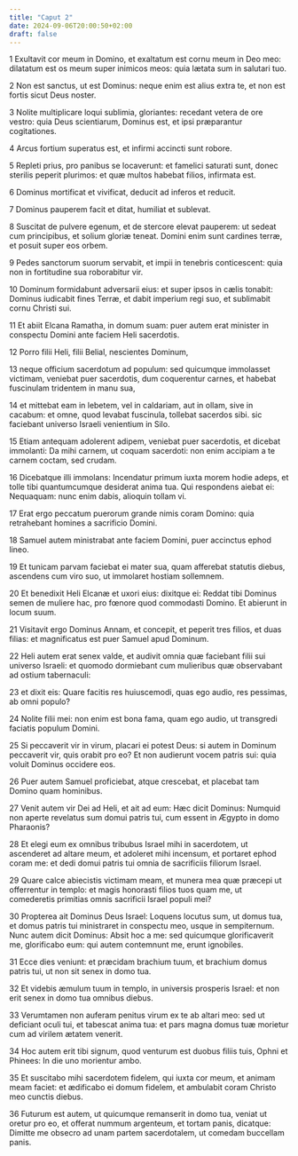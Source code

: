 ```yaml
---
title: "Caput 2"
date: 2024-09-06T20:00:50+02:00
draft: false
---
```



1 Exultavit cor meum in Domino, et exaltatum est cornu meum in Deo meo: dilatatum est os meum super inimicos meos: quia lætata sum in salutari tuo.

2 Non est sanctus, ut est Dominus: neque enim est alius extra te, et non est fortis sicut Deus noster.

3 Nolite multiplicare loqui sublimia, gloriantes: recedant vetera de ore vestro: quia Deus scientiarum, Dominus est, et ipsi præparantur cogitationes.

4 Arcus fortium superatus est, et infirmi accincti sunt robore.

5 Repleti prius, pro panibus se locaverunt: et famelici saturati sunt, donec sterilis peperit plurimos: et quæ multos habebat filios, infirmata est.

6 Dominus mortificat et vivificat, deducit ad inferos et reducit.

7 Dominus pauperem facit et ditat, humiliat et sublevat.

8 Suscitat de pulvere egenum, et de stercore elevat pauperem: ut sedeat cum principibus, et solium gloriæ teneat. Domini enim sunt cardines terræ, et posuit super eos orbem.

9 Pedes sanctorum suorum servabit, et impii in tenebris conticescent: quia non in fortitudine sua roborabitur vir.

10 Dominum formidabunt adversarii eius: et super ipsos in cælis tonabit: Dominus iudicabit fines Terræ, et dabit imperium regi suo, et sublimabit cornu Christi sui.

11 Et abiit Elcana Ramatha, in domum suam: puer autem erat minister in conspectu Domini ante faciem Heli sacerdotis.

12 Porro filii Heli, filii Belial, nescientes Dominum,

13 neque officium sacerdotum ad populum: sed quicumque immolasset victimam, veniebat puer sacerdotis, dum coquerentur carnes, et habebat fuscinulam tridentem in manu sua,

14 et mittebat eam in lebetem, vel in caldariam, aut in ollam, sive in cacabum: et omne, quod levabat fuscinula, tollebat sacerdos sibi. sic faciebant universo Israeli venientium in Silo.

15 Etiam antequam adolerent adipem, veniebat puer sacerdotis, et dicebat immolanti: Da mihi carnem, ut coquam sacerdoti: non enim accipiam a te carnem coctam, sed crudam.

16 Dicebatque illi immolans: Incendatur primum iuxta morem hodie adeps, et tolle tibi quantumcumque desiderat anima tua. Qui respondens aiebat ei: Nequaquam: nunc enim dabis, alioquin tollam vi.

17 Erat ergo peccatum puerorum grande nimis coram Domino: quia retrahebant homines a sacrificio Domini.

18 Samuel autem ministrabat ante faciem Domini, puer accinctus ephod lineo.

19 Et tunicam parvam faciebat ei mater sua, quam afferebat statutis diebus, ascendens cum viro suo, ut immolaret hostiam sollemnem.

20 Et benedixit Heli Elcanæ et uxori eius: dixitque ei: Reddat tibi Dominus semen de muliere hac, pro fœnore quod commodasti Domino. Et abierunt in locum suum.

21 Visitavit ergo Dominus Annam, et concepit, et peperit tres filios, et duas filias: et magnificatus est puer Samuel apud Dominum.

22 Heli autem erat senex valde, et audivit omnia quæ faciebant filii sui universo Israeli: et quomodo dormiebant cum mulieribus quæ observabant ad ostium tabernaculi:

23 et dixit eis: Quare facitis res huiuscemodi, quas ego audio, res pessimas, ab omni populo?

24 Nolite filii mei: non enim est bona fama, quam ego audio, ut transgredi faciatis populum Domini.

25 Si peccaverit vir in virum, placari ei potest Deus: si autem in Dominum peccaverit vir, quis orabit pro eo? Et non audierunt vocem patris sui: quia voluit Dominus occidere eos.

26 Puer autem Samuel proficiebat, atque crescebat, et placebat tam Domino quam hominibus.

27 Venit autem vir Dei ad Heli, et ait ad eum: Hæc dicit Dominus: Numquid non aperte revelatus sum domui patris tui, cum essent in Ægypto in domo Pharaonis?

28 Et elegi eum ex omnibus tribubus Israel mihi in sacerdotem, ut ascenderet ad altare meum, et adoleret mihi incensum, et portaret ephod coram me: et dedi domui patris tui omnia de sacrificiis filiorum Israel.

29 Quare calce abiecistis victimam meam, et munera mea quæ præcepi ut offerrentur in templo: et magis honorasti filios tuos quam me, ut comederetis primitias omnis sacrificii Israel populi mei?

30 Propterea ait Dominus Deus Israel: Loquens locutus sum, ut domus tua, et domus patris tui ministraret in conspectu meo, usque in sempiternum. Nunc autem dicit Dominus: Absit hoc a me: sed quicumque glorificaverit me, glorificabo eum: qui autem contemnunt me, erunt ignobiles.

31 Ecce dies veniunt: et præcidam brachium tuum, et brachium domus patris tui, ut non sit senex in domo tua.

32 Et videbis æmulum tuum in templo, in universis prosperis Israel: et non erit senex in domo tua omnibus diebus.

33 Verumtamen non auferam penitus virum ex te ab altari meo: sed ut deficiant oculi tui, et tabescat anima tua: et pars magna domus tuæ morietur cum ad virilem ætatem venerit.

34 Hoc autem erit tibi signum, quod venturum est duobus filiis tuis, Ophni et Phinees: In die uno morientur ambo.

35 Et suscitabo mihi sacerdotem fidelem, qui iuxta cor meum, et animam meam faciet: et ædificabo ei domum fidelem, et ambulabit coram Christo meo cunctis diebus.

36 Futurum est autem, ut quicumque remanserit in domo tua, veniat ut oretur pro eo, et offerat nummum argenteum, et tortam panis, dicatque: Dimitte me obsecro ad unam partem sacerdotalem, ut comedam buccellam panis.


